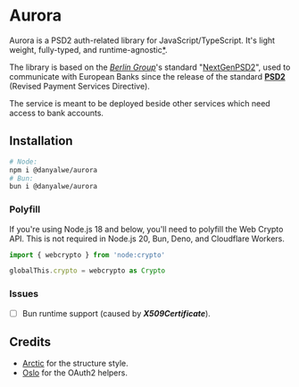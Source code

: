 # Aurora

Aurora is a PSD2 auth-related library for JavaScript/TypeScript. It's light weight, fully-typed, and runtime-agnostic[\*](#issues).

The library is based on the [_Berlin Group_](https://www.berlin-group.org/)'s standard "[NextGenPSD2](https://www.berlin-group.org/psd2-access-to-bank-accounts)", used to communicate with European Banks since the release of the standard [**PSD2**](https://en.wikipedia.org/wiki/Payment_Services_Directive) (Revised Payment Services Directive).

The service is meant to be deployed beside other services which need access to bank accounts.

## Installation

```bash
# Node:
npm i @danyalwe/aurora
# Bun:
bun i @danyalwe/aurora
```

### Polyfill

If you're using Node.js 18 and below, you'll need to polyfill the Web Crypto API. This is not required in Node.js 20, Bun, Deno, and Cloudflare Workers.

```ts
import { webcrypto } from 'node:crypto'

globalThis.crypto = webcrypto as Crypto
```

### Issues

- [ ] Bun runtime support (caused by _**X509Certificate**_).

## Credits

- [Arctic](https://github.com/pilcrowOnPaper/arctic) for the structure style.
- [Oslo](https://github.com/pilcrowonpaper/oslo) for the OAuth2 helpers.
